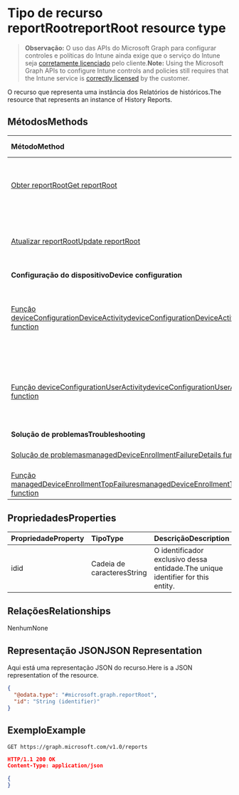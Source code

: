 # <a name="reportroot-resource-type"></a><span data-ttu-id="db4e4-101">Tipo de recurso reportRoot</span><span class="sxs-lookup"><span data-stu-id="db4e4-101">reportRoot resource type</span></span>

> <span data-ttu-id="db4e4-102">**Observação:** O uso das APIs do Microsoft Graph para configurar controles e políticas do Intune ainda exige que o serviço do Intune seja [corretamente licenciado](https://go.microsoft.com/fwlink/?linkid=839381) pelo cliente.</span><span class="sxs-lookup"><span data-stu-id="db4e4-102">**Note:** Using the Microsoft Graph APIs to configure Intune controls and policies still requires that the Intune service is [correctly licensed](https://go.microsoft.com/fwlink/?linkid=839381) by the customer.</span></span>

<span data-ttu-id="db4e4-103">O recurso que representa uma instância dos Relatórios de históricos.</span><span class="sxs-lookup"><span data-stu-id="db4e4-103">The resource that represents an instance of History Reports.</span></span>
## <a name="methods"></a><span data-ttu-id="db4e4-104">Métodos</span><span class="sxs-lookup"><span data-stu-id="db4e4-104">Methods</span></span>
|<span data-ttu-id="db4e4-105">Método</span><span class="sxs-lookup"><span data-stu-id="db4e4-105">Method</span></span>|<span data-ttu-id="db4e4-106">Tipo de retorno</span><span class="sxs-lookup"><span data-stu-id="db4e4-106">Return Type</span></span>|<span data-ttu-id="db4e4-107">Descrição</span><span class="sxs-lookup"><span data-stu-id="db4e4-107">Description</span></span>|
|:---|:---|:---|
|[<span data-ttu-id="db4e4-108">Obter reportRoot</span><span class="sxs-lookup"><span data-stu-id="db4e4-108">Get reportRoot</span></span>](../api/intune_shared_reportroot_get.md)|[<span data-ttu-id="db4e4-109">reportRoot</span><span class="sxs-lookup"><span data-stu-id="db4e4-109">reportRoot</span></span>](../resources/intune_shared_reportroot.md)|<span data-ttu-id="db4e4-110">Ler propriedades e relações de objetos de [reportRoot](../resources/intune_shared_reportroot.md).</span><span class="sxs-lookup"><span data-stu-id="db4e4-110">Read properties and relationships of the [reportRoot](../resources/intune_shared_reportroot.md) object.</span></span>|
|[<span data-ttu-id="db4e4-111">Atualizar reportRoot</span><span class="sxs-lookup"><span data-stu-id="db4e4-111">Update reportRoot</span></span>](../api/intune_shared_reportroot_update.md)|[<span data-ttu-id="db4e4-112">reportRoot</span><span class="sxs-lookup"><span data-stu-id="db4e4-112">reportRoot</span></span>](../resources/intune_shared_reportroot.md)|<span data-ttu-id="db4e4-113">Atualizar as propriedades de um objeto [reportRoot](../resources/intune_shared_reportroot.md).</span><span class="sxs-lookup"><span data-stu-id="db4e4-113">Update the properties of a [reportRoot](../resources/intune_shared_reportroot.md) object.</span></span>|
|<span data-ttu-id="db4e4-114">**Configuração do dispositivo**</span><span class="sxs-lookup"><span data-stu-id="db4e4-114">**Device configuration**</span></span>|
|[<span data-ttu-id="db4e4-115">Função deviceConfigurationDeviceActivity</span><span class="sxs-lookup"><span data-stu-id="db4e4-115">deviceConfigurationDeviceActivity function</span></span>](../api/intune_shared_reportroot_deviceconfigurationdeviceactivity.md)|[<span data-ttu-id="db4e4-116">relatório</span><span class="sxs-lookup"><span data-stu-id="db4e4-116">report</span></span>](../resources/intune_shared_report.md)|<span data-ttu-id="db4e4-117">Metadados para o relatório de atividade do dispositivo de configuração do dispositivo</span><span class="sxs-lookup"><span data-stu-id="db4e4-117">Metadata for the device configuration device activity report</span></span>|
|[<span data-ttu-id="db4e4-118">Função deviceConfigurationUserActivity</span><span class="sxs-lookup"><span data-stu-id="db4e4-118">deviceConfigurationUserActivity function</span></span>](../api/intune_shared_reportroot_deviceconfigurationuseractivity.md)|[<span data-ttu-id="db4e4-119">relatório</span><span class="sxs-lookup"><span data-stu-id="db4e4-119">report</span></span>](../resources/intune_shared_report.md)|<span data-ttu-id="db4e4-120">Metadados para o Relatório de atividades do usuário de configuração do dispositivo</span><span class="sxs-lookup"><span data-stu-id="db4e4-120">Metadata for the device configuration user activity report</span></span>|
|<span data-ttu-id="db4e4-121">**Solução de problemas**</span><span class="sxs-lookup"><span data-stu-id="db4e4-121">**Troubleshooting**</span></span>|
|[<span data-ttu-id="db4e4-122">Solução de problemas</span><span class="sxs-lookup"><span data-stu-id="db4e4-122">managedDeviceEnrollmentFailureDetails function</span></span>](../api/intune_shared_reportroot_manageddeviceenrollmentfailuredetails.md)|[<span data-ttu-id="db4e4-123">relatório</span><span class="sxs-lookup"><span data-stu-id="db4e4-123">report</span></span>](../resources/intune_shared_report.md)|<span data-ttu-id="db4e4-124">Ainda não documentado.</span><span class="sxs-lookup"><span data-stu-id="db4e4-124">Not yet documented</span></span>|
|[<span data-ttu-id="db4e4-125">Função managedDeviceEnrollmentTopFailures</span><span class="sxs-lookup"><span data-stu-id="db4e4-125">managedDeviceEnrollmentTopFailures function</span></span>](../api/intune_shared_reportroot_manageddeviceenrollmenttopfailures.md)|[<span data-ttu-id="db4e4-126">relatório</span><span class="sxs-lookup"><span data-stu-id="db4e4-126">report</span></span>](../resources/intune_shared_report.md)|<span data-ttu-id="db4e4-127">Ainda não documentado.</span><span class="sxs-lookup"><span data-stu-id="db4e4-127">Not yet documented</span></span>|


## <a name="properties"></a><span data-ttu-id="db4e4-128">Propriedades</span><span class="sxs-lookup"><span data-stu-id="db4e4-128">Properties</span></span>
|<span data-ttu-id="db4e4-129">Propriedade</span><span class="sxs-lookup"><span data-stu-id="db4e4-129">Property</span></span>|<span data-ttu-id="db4e4-130">Tipo</span><span class="sxs-lookup"><span data-stu-id="db4e4-130">Type</span></span>|<span data-ttu-id="db4e4-131">Descrição</span><span class="sxs-lookup"><span data-stu-id="db4e4-131">Description</span></span>|
|:---|:---|:---|
|<span data-ttu-id="db4e4-132">id</span><span class="sxs-lookup"><span data-stu-id="db4e4-132">id</span></span>|<span data-ttu-id="db4e4-133">Cadeia de caracteres</span><span class="sxs-lookup"><span data-stu-id="db4e4-133">String</span></span>|<span data-ttu-id="db4e4-134">O identificador exclusivo dessa entidade.</span><span class="sxs-lookup"><span data-stu-id="db4e4-134">The unique identifier for this entity.</span></span>|

## <a name="relationships"></a><span data-ttu-id="db4e4-135">Relações</span><span class="sxs-lookup"><span data-stu-id="db4e4-135">Relationships</span></span>
<span data-ttu-id="db4e4-136">Nenhum</span><span class="sxs-lookup"><span data-stu-id="db4e4-136">None</span></span>

## <a name="json-representation"></a><span data-ttu-id="db4e4-137">Representação JSON</span><span class="sxs-lookup"><span data-stu-id="db4e4-137">JSON Representation</span></span>
<span data-ttu-id="db4e4-138">Aqui está uma representação JSON do recurso.</span><span class="sxs-lookup"><span data-stu-id="db4e4-138">Here is a JSON representation of the resource.</span></span>
<!--{
  "blockType": "resource",
  "baseType": "microsoft.graph.entity",
  "keyProperty": "id",
  "@odata.type": "microsoft.graph.reportRoot"
}-->
``` json
{
  "@odata.type": "#microsoft.graph.reportRoot",
  "id": "String (identifier)"
}
```

## <a name="example"></a><span data-ttu-id="db4e4-139">Exemplo</span><span class="sxs-lookup"><span data-stu-id="db4e4-139">Example</span></span>

<!--{"blockType": "request"}-->
```http
GET https://graph.microsoft.com/v1.0/reports
```

<!--{"blockType": "response", "truncated": true, "@odata.type": "microsoft.graph.reportRoot"}-->
```json
HTTP/1.1 200 OK
Content-Type: application/json

{
}
```